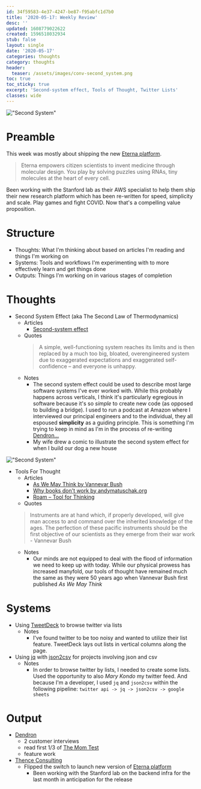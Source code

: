 ```yaml
---
id: 34f59583-4e37-4247-be87-f95abfc1d7b0
title: '2020-05-17: Weekly Review'
desc: ''
updated: 1608779022622
created: 1596518032934
stub: false
layout: single
date: '2020-05-17'
categories: thoughts
category: thoughts
header:
  teaser: /assets/images/conv-second_system.png
toc: true
toc_sticky: true
excerpt: 'Second-system effect, Tools of Thought, Twitter Lists'
classes: wide
---
```


!["Second System"](https://kevinslin-images.s3.us-west-2.amazonaws.com/images/conv-ss1.png)

# Preamble

This week was mostly about shipping the new [Eterna platform](http://eternagame.org/).

> Eterna empowers citizen scientists to invent medicine through molecular design. You play by solving puzzles using RNAs, tiny molecules at the heart of every cell.

Been working with the Stanford lab as their AWS specialist to help them ship their new research platform which has been re-written for speed, simplicity and scale. Play games and fight COVID. Now that's a compelling value proposition.

# Structure

- Thoughts: What I'm thinking about based on articles I'm reading and things I'm working on
- Systems: Tools and workflows I'm experimenting with to more effectively learn and get things done
- Outputs: Things I'm working on in various stages of completion

# Thoughts

- Second System Effect (aka The Second Law of Thermodynamics)
  - Articles
    - [Second-system effect](https://v01.io/2020/05/04/second-system-effect/)
  - Quotes
    > A simple, well-functioning system reaches its limits and is then replaced by a much too big, bloated, overengineered system due to exaggerated expectations and exaggerated self-confidence – and everyone is unhappy.
  - Notes
    - The second system effect could be used to describe most large software systems I've ever worked with. While this probably happens across verticals, I think it's particularly egregious in software because it's so *simple* to create new code (as opposed to building a bridge). I used to run a podcast at Amazon where I interviewed our principal engineers and to the individual, they all espoused **simplicity** as a guiding principle. This is something I'm trying to keep in mind as I'm in the process of re-writing [Dendron...](http://dendron.so/)
    - My wife drew a comic to illustrate the second system effect for when I build our dog a new house

!["Second System"](https://kevinslin-images.s3.us-west-2.amazonaws.com/images/conv-second_system.png)

  - Tools For Thought
    - Articles
        - [As We May Think by Vannevar Bush](https://www.theatlantic.com/magazine/archive/1945/07/as-we-may-think/303881/)
        - [Why books don't work by andymatuschak.org](https://andymatuschak.org/books)
        - [Roam – Tool for Thinking ](https://news.ycombinator.com/item?id=21440289)
    - Quotes
    > Instruments are at hand which, if properly developed, will give man access to and command over the inherited knowledge of the ages. The perfection of these pacific instruments should be the first objective of our scientists as they emerge from their war work - Vannevar Bush
    - Notes
        - Our minds are not equipped to deal with the flood of information we need to keep up with today. While our physical prowess has increased manyfold, our tools of thought have remained much the same as they were 50 years ago when Vannevar Bush first published *As We May Think* 

# Systems

- Using [TweetDeck](https://tweetdeck.twitter.com/) to browse twitter via lists
    - Notes
        - I've found twitter to be too noisy and wanted to utilize their list feature. TweetDeck lays out lists in vertical columns along the page. 
- Using [jq](https://stedolan.github.io/jq/) with [json2csv](https://github.com/jehiah/json2csv) for projects involving json and csv
    - Notes
        - In order to browse twitter by lists, I needed to create some lists. Used the opportunity to also *Mary Kondo* my twitter feed. And because I'm a developer, I used `jq` and `json2csv` within the following pipeline:  `twitter api -> jq -> json2csv -> google sheets` 

# Output

- [Dendron](http://dendron.so/)
    - 2 customer interviews
    - read first 1/3 of [The Mom Test](https://amzn.to/2LyDexq)
    - feature work
- [Thence Consulting](https://thence.io/)
    - Flipped the switch to launch new version of [Eterna platform](http://eternagame.org/) 
        - Been working with the Stanford lab on the backend infra for the last month in anticipation for the release
